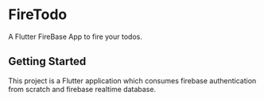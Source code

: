 # FireTodo

A Flutter FireBase App to fire your todos.

## Getting Started

This project is a Flutter application which consumes firebase authentication from scratch and firebase realtime database.
